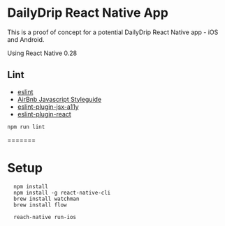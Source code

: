 # DailyDrip React Native App

This is a proof of concept for a potential DailyDrip React Native app - iOS and Android.

Using React Native 0.28


## Lint

- [eslint](http://eslint.org/)
- [AirBnb Javascript Styleguide](https://github.com/airbnb/javascript)
- [eslint-plugin-jsx-a11y](https://github.com/evcohen/eslint-plugin-jsx-a11y)
- [eslint-plugin-react](https://github.com/yannickcr/eslint-plugin-react)

```
npm run lint
```
=======
# Setup
```
  npm install
  npm install -g react-native-cli
  brew install watchman
  brew install flow

  reach-native run-ios
```
